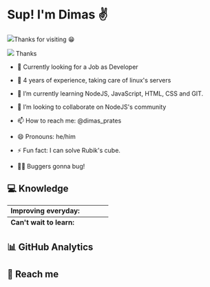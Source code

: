 <!-- ### Hi there 👋 -->
<h1 align="left">Sup! I'm Dimas &#9996;</h1>
<p align="left"> <img src="https://komarev.com/ghpvc/?username=dimas-prates&style=flat-square"/>Thanks for visiting &#128513;</p>

![](https://komarev.com/ghpvc/?username=dimas-prates&label=PROFILE+VIEWS) Thanks

- &#128084; Currently looking for a Job as Developer

- &#128170; 4 years of experience, taking care of linux's servers

- 🌱 I’m currently learning NodeJS, JavaScript, HTML, CSS and GIT.

- 👯 I’m looking to collaborate on NodeJS's community

- 📫 How to reach me: @dimas_prates

- 😄 Pronouns: he/him

- ⚡ Fun fact: I can solve Rubik's cube.

- 🧑‍💻 Buggers gonna bug!

## &#128187; Knowledge

<!-- ****![JavaScript](https://img.shields.io/badge/-JavaScript-05122A?style=flat&logo=javascript)&nbsp;
![Node.js](https://img.shields.io/badge/-Node.js-05122A?style=flat&logo=node.js)&nbsp; ![HTML](https://img.shields.io/badge/-HTML-05122A?style=flat&logo=HTML5)&nbsp; ![CSS](https://img.shields.io/badge/-CSS-05122A?style=flat&logo=CSS3&logoColor=1572B6)&nbsp; ![Git](https://img.shields.io/badge/-Git-05122A?style=flat&logo=git)&nbsp; ![GitHub](https://img.shields.io/badge/-GitHub-05122A?style=flat&logo=github)&nbsp; ![Markdown](https://img.shields.io/badge/-Markdown-05122A?style=flat&logo=markdown)&nbsp; ![Visual Studio Code](https://img.shields.io/badge/-Visual%20Studio%20Code-05122A?style=flat&logo=visual-studio-code&logoColor=007ACC)&nbsp; ![PostgreSQL](https://img.shields.io/badge/-PostgreSQL-05122A?style=flat&logo=postgresql)&nbsp; ![SQLite](https://img.shields.io/badge/-SQLite-05122A?style=flat&logo=sqlite)&nbsp;

****![![React](https://img.shields.io/badge/-React-05122A?style=flat&logo=react)&nbsp; -->

<table>
    <tbody>
        <tr>
            <td>
                <strong>Improving everyday:</strong>
            </td>
            <td>
                <img src="https://img.shields.io/badge/-JavaScript-05122A?style=flat&logo=javascript" alt=""/>
                <img src="https://img.shields.io/badge/-Node.js-05122A?style=flat&logo=node.js" alt=""/>
                <img src="https://img.shields.io/badge/-HTML-05122A?style=flat&logo=HTML5" alt=""/>
                <img src="https://img.shields.io/badge/-CSS-05122A?style=flat&logo=CSS3&logoColor=1572B6" alt=""/>
                <img src="https://img.shields.io/badge/-React-05122A?style=flat&logo=react" alt=""/>
                <img src="https://img.shields.io/badge/-Git-05122A?style=flat&logo=git" alt=""/>
                <img src="https://img.shields.io/badge/-GitHub-05122A?style=flat&logo=github" alt=""/>
                <img src="https://img.shields.io/badge/-Markdown-05122A?style=flat&logo=markdown" alt=""/>
                <img src="https://img.shields.io/badge/-Visual%20Studio%20Code-05122A?style=flat&logo=visual-studio-code&logoColor=007ACC" alt=""/>
                <img src="https://img.shields.io/badge/-PostgreSQL-05122A?style=flat&logo=postgresql" alt=""/>
                <img src="https://img.shields.io/badge/-SQLite-05122A?style=flat&logo=sqlite" alt=""/>
            </td>
        </tr>
    </tbody>
    <tfoot>
         <tr>
            <td>
                <strong>Can't wait to learn:</strong>
            </td>
            <td>
            </td>
        </tr>
    </tfoot>

</table>

## &#128202; GitHub Analytics

## &#128243; Reach me

<!--
### Hi there 👋


**dimas-prates/dimas-prates** is a ✨ _special_ ✨ repository because its `README.md` (this file) appears on your GitHub profile.

Here are some ideas to get you started:

- 🔭 I’m currently working on ...
- 🌱 I’m currently learning ...
- 👯 I’m looking to collaborate on ...
- 🤔 I’m looking for help with ...
- 💬 Ask me about ...
- 📫 How to reach me: ...
- 😄 Pronouns: ...
- ⚡ Fun fact: ...
-->
